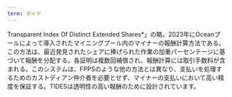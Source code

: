 ```yaml
---
term: タイド
---
```

Transparent Index Of Distinct Extended Shares*」の略。2023年にOceanプールによって導入されたマイニングプール内のマイナーの報酬計算方法である。この方法は、最近発見されたシェアに捧げられた作業の加重パーセンテージに基づいて報酬を分配する。各証明は複数回補償され、報酬計算には取引手数料が含まれる。このシステムは、FPPSのような他の方法とは異なり、支払いを処理するためのカストディアン仲介者を必要とせず、マイナーの支払いにおいて高い精度を保証する。TIDESは透明性の高い報酬のために設計されています。